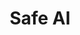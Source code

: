 ---
image: "https://images.unsplash.com/photo-1526378722484-bd91ca387e72?ixlib=rb-1.2.1&ixid=MnwxMjA3fDB8MHxwaG90by1wYWdlfHx8fGVufDB8fHx8&auto=format&fit=crop&w=1634&q=80"
title: "Safe AI"
description: "To focus on the robustness-related aspects of the AI such as ensuring integrity, safety, security
and privacy in real world applications where the AI models are deployed, using tech-
niques such in AI and cybersecurity."
label: "Check Features"
link: "#/"

---